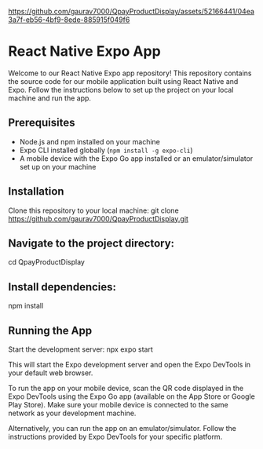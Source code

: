 https://github.com/gaurav7000/QpayProductDisplay/assets/52166441/04ea3a7f-eb56-4bf9-8ede-885915f049f6
# React Native Expo App

Welcome to our React Native Expo app repository! This repository contains the source code for our mobile application built using React Native and Expo. Follow the instructions below to set up the project on your local machine and run the app.

## Prerequisites

- Node.js and npm installed on your machine
- Expo CLI installed globally (`npm install -g expo-cli`)
- A mobile device with the Expo Go app installed or an emulator/simulator set up on your machine

## Installation
  Clone this repository to your local machine:
    git clone https://github.com/gaurav7000/QpayProductDisplay.git
    
## Navigate to the project directory:
cd QpayProductDisplay

## Install dependencies:
npm install

## Running the App
Start the development server:
npx expo start

This will start the Expo development server and open the Expo DevTools in your default web browser.

To run the app on your mobile device, scan the QR code displayed in the Expo DevTools using the Expo Go app (available on the App Store or Google Play Store). Make sure your mobile device is connected to the same network as your development machine.

Alternatively, you can run the app on an emulator/simulator. Follow the instructions provided by Expo DevTools for your specific platform.
